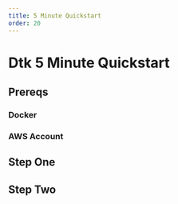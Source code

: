 ```yaml
---
title: 5 Minute Quickstart
order: 20
---
```


# Dtk 5 Minute Quickstart

## Prereqs

### Docker

### AWS Account

## Step One

## Step Two


